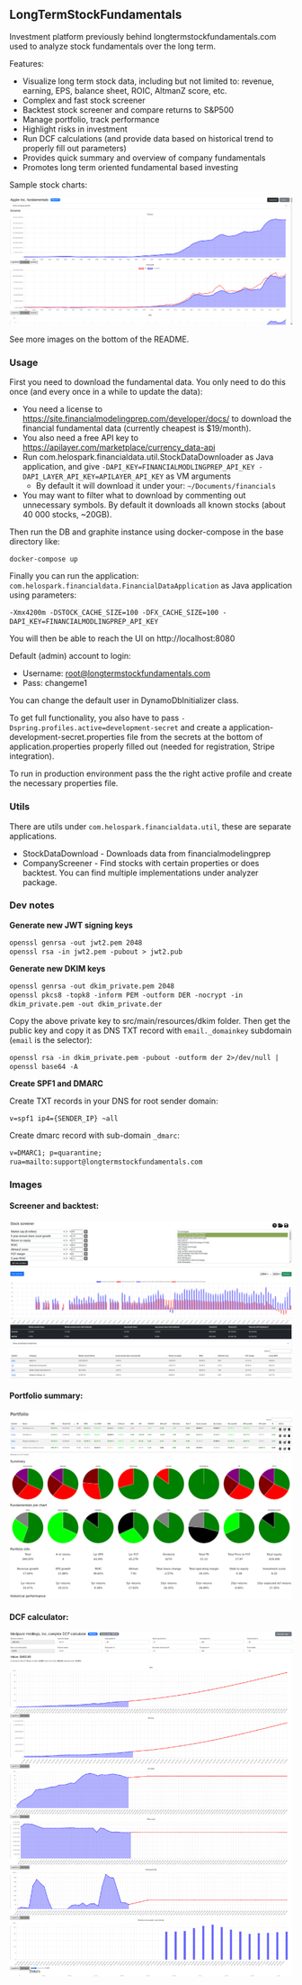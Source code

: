 ## LongTermStockFundamentals

Investment platform previously behind longtermstockfundamentals.com used to analyze stock fundamentals over the long term.

Features:
 - Visualize long term stock data, including but not limited to: revenue, earning, EPS, balance sheet, ROIC, AltmanZ score, etc.
 - Complex and fast stock screener
 - Backtest stock screener and compare returns to S&P500
 - Manage portfolio, track performance
 - Highlight risks in investment
 - Run DCF calculations (and provide data based on historical trend to properly fill out parameters)
 - Provides quick summary and overview of company fundamentals
 - Promotes long term oriented fundamental based investing

Sample stock charts:

![screenshot](images/screenshot.png)

See more images on the bottom of the README.

### Usage

First you need to download the fundamental data. You only need to do this once (and every once in a while to update the data):

 - You need a license to https://site.financialmodelingprep.com/developer/docs/ to download the financial fundamental data (currently cheapest is $19/month).
 - You also need a free API key to https://apilayer.com/marketplace/currency_data-api
 - Run com.helospark.financialdata.util.StockDataDownloader as Java application, and give `-DAPI_KEY=FINANCIALMODLINGPREP_API_KEY -DAPI_LAYER_API_KEY=APILAYER_API_KEY` as VM arguments
    - By default it will download it under your: `~/Documents/financials`
 - You may want to filter what to download by commenting out unnecessary symbols. By default it downloads all known stocks (about 40 000 stocks, ~20GB).

Then run the DB and graphite instance using docker-compose in the base directory like:

    docker-compose up

Finally you can run the application: `com.helospark.financialdata.FinancialDataApplication` as Java application using parameters:

    -Xmx4200m -DSTOCK_CACHE_SIZE=100 -DFX_CACHE_SIZE=100 -DAPI_KEY=FINANCIALMODLINGPREP_API_KEY

You will then be able to reach the UI on http://localhost:8080

Default (admin) account to login:
 - Username: root@longtermstockfundamentals.com
 - Pass: changeme1

You can change the default user in DynamoDbInitializer class.

To get full functionality, you also have to pass `-Dspring.profiles.active=development-secret` and create a application-development-secret.properties file from the secrets at the bottom of application.properties properly filled out (needed for registration, Stripe integration).

To run in production environment pass the the right active profile and create the necessary properties file.

### Utils

There are utils under `com.helospark.financialdata.util`, these are separate applications.

 - StockDataDownload - Downloads data from financialmodelingprep
 - CompanyScreener - Find stocks with certain properties or does backtest. You can find multiple implementations under analyzer package.
 
 
### Dev notes

**Generate new JWT signing keys**

    openssl genrsa -out jwt2.pem 2048
    openssl rsa -in jwt2.pem -pubout > jwt2.pub


**Generate new DKIM keys**

    openssl genrsa -out dkim_private.pem 2048
    openssl pkcs8 -topk8 -inform PEM -outform DER -nocrypt -in dkim_private.pem -out dkim_private.der

Copy the above private key to src/main/resources/dkim folder.
Then get the public key and copy it as DNS TXT record with `email._domainkey` subdomain (`email` is the selector):

    openssl rsa -in dkim_private.pem -pubout -outform der 2>/dev/null | openssl base64 -A

**Create SPF1 and DMARC**

Create TXT records in your DNS for root sender domain:

    v=spf1 ip4={SENDER_IP} ~all

Create dmarc record with sub-domain `_dmarc`:

    v=DMARC1; p=quarantine; rua=mailto:support@longtermstockfundamentals.com

    
### Images

#### Screener and backtest:

![screenshot](images/screener.png)

#### Portfolio summary:

![screenshot](images/portfolio.png)

#### DCF calculator:

![screenshot](images/calculator.png)
